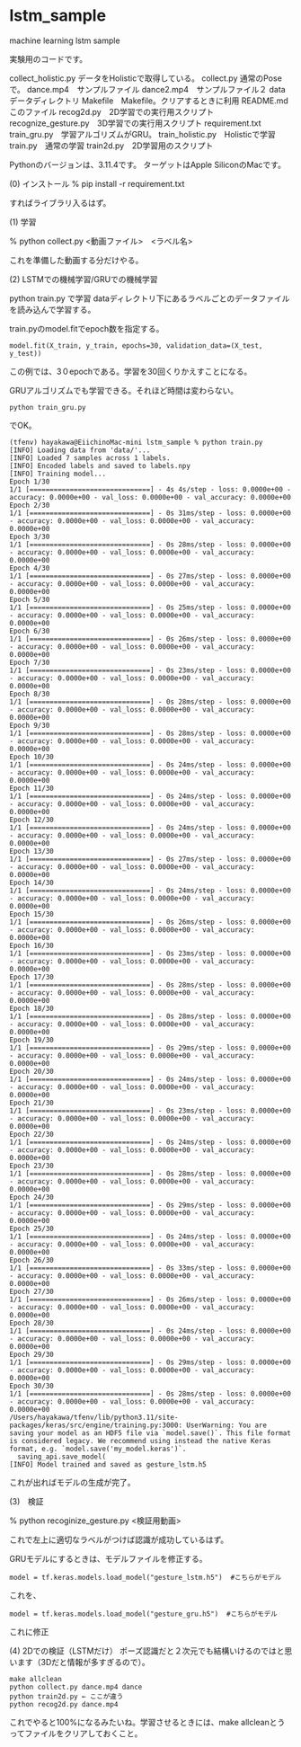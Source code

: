 # lstm_sample
machine learning lstm sample

実験用のコードです。

collect_holistic.py データをHolisticで取得している。
collect.py 通常のPoseで。
dance.mp4　サンプルファイル
dance2.mp4　サンプルファイル２
data　データディレクトリ
Makefile　Makefile。クリアするときに利用
README.md　このファイル
recog2d.py　2D学習での実行用スクリプト
recognize_gesture.py　3D学習での実行用スクリプト
requirement.txt
train_gru.py　学習アルゴリズムがGRU。
train_holistic.py　Holisticで学習
train.py　通常の学習
train2d.py　2D学習用のスクリプト


Pythonのバージョンは、3.11.4です。
ターゲットはApple SiliconのMacです。

(0) インストール
% pip install -r requirement.txt

すればライブラリ入るはず。

(1) 学習

% python collect.py <動画ファイル>　<ラベル名>

これを準備した動画する分だけやる。

(2) LSTMでの機械学習/GRUでの機械学習


python train.py で学習
dataディレクトリ下にあるラベルごとのデータファイルを読み込んで学習する。

train.pyのmodel.fitでepoch数を指定する。
```
model.fit(X_train, y_train, epochs=30, validation_data=(X_test, y_test))
```
この例では、3０epochである。学習を30回くりかえすことになる。

GRUアルゴリズムでも学習できる。それほど時間は変わらない。
```
python train_gru.py
```
でOK。

```
(tfenv) hayakawa@EiichinoMac-mini lstm_sample % python train.py
[INFO] Loading data from 'data/'...
[INFO] Loaded 7 samples across 1 labels.
[INFO] Encoded labels and saved to labels.npy
[INFO] Training model...
Epoch 1/30
1/1 [==============================] - 4s 4s/step - loss: 0.0000e+00 - accuracy: 0.0000e+00 - val_loss: 0.0000e+00 - val_accuracy: 0.0000e+00
Epoch 2/30
1/1 [==============================] - 0s 31ms/step - loss: 0.0000e+00 - accuracy: 0.0000e+00 - val_loss: 0.0000e+00 - val_accuracy: 0.0000e+00
Epoch 3/30
1/1 [==============================] - 0s 28ms/step - loss: 0.0000e+00 - accuracy: 0.0000e+00 - val_loss: 0.0000e+00 - val_accuracy: 0.0000e+00
Epoch 4/30
1/1 [==============================] - 0s 27ms/step - loss: 0.0000e+00 - accuracy: 0.0000e+00 - val_loss: 0.0000e+00 - val_accuracy: 0.0000e+00
Epoch 5/30
1/1 [==============================] - 0s 25ms/step - loss: 0.0000e+00 - accuracy: 0.0000e+00 - val_loss: 0.0000e+00 - val_accuracy: 0.0000e+00
Epoch 6/30
1/1 [==============================] - 0s 26ms/step - loss: 0.0000e+00 - accuracy: 0.0000e+00 - val_loss: 0.0000e+00 - val_accuracy: 0.0000e+00
Epoch 7/30
1/1 [==============================] - 0s 23ms/step - loss: 0.0000e+00 - accuracy: 0.0000e+00 - val_loss: 0.0000e+00 - val_accuracy: 0.0000e+00
Epoch 8/30
1/1 [==============================] - 0s 28ms/step - loss: 0.0000e+00 - accuracy: 0.0000e+00 - val_loss: 0.0000e+00 - val_accuracy: 0.0000e+00
Epoch 9/30
1/1 [==============================] - 0s 28ms/step - loss: 0.0000e+00 - accuracy: 0.0000e+00 - val_loss: 0.0000e+00 - val_accuracy: 0.0000e+00
Epoch 10/30
1/1 [==============================] - 0s 24ms/step - loss: 0.0000e+00 - accuracy: 0.0000e+00 - val_loss: 0.0000e+00 - val_accuracy: 0.0000e+00
Epoch 11/30
1/1 [==============================] - 0s 24ms/step - loss: 0.0000e+00 - accuracy: 0.0000e+00 - val_loss: 0.0000e+00 - val_accuracy: 0.0000e+00
Epoch 12/30
1/1 [==============================] - 0s 24ms/step - loss: 0.0000e+00 - accuracy: 0.0000e+00 - val_loss: 0.0000e+00 - val_accuracy: 0.0000e+00
Epoch 13/30
1/1 [==============================] - 0s 27ms/step - loss: 0.0000e+00 - accuracy: 0.0000e+00 - val_loss: 0.0000e+00 - val_accuracy: 0.0000e+00
Epoch 14/30
1/1 [==============================] - 0s 24ms/step - loss: 0.0000e+00 - accuracy: 0.0000e+00 - val_loss: 0.0000e+00 - val_accuracy: 0.0000e+00
Epoch 15/30
1/1 [==============================] - 0s 26ms/step - loss: 0.0000e+00 - accuracy: 0.0000e+00 - val_loss: 0.0000e+00 - val_accuracy: 0.0000e+00
Epoch 16/30
1/1 [==============================] - 0s 23ms/step - loss: 0.0000e+00 - accuracy: 0.0000e+00 - val_loss: 0.0000e+00 - val_accuracy: 0.0000e+00
Epoch 17/30
1/1 [==============================] - 0s 28ms/step - loss: 0.0000e+00 - accuracy: 0.0000e+00 - val_loss: 0.0000e+00 - val_accuracy: 0.0000e+00
Epoch 18/30
1/1 [==============================] - 0s 28ms/step - loss: 0.0000e+00 - accuracy: 0.0000e+00 - val_loss: 0.0000e+00 - val_accuracy: 0.0000e+00
Epoch 19/30
1/1 [==============================] - 0s 29ms/step - loss: 0.0000e+00 - accuracy: 0.0000e+00 - val_loss: 0.0000e+00 - val_accuracy: 0.0000e+00
Epoch 20/30
1/1 [==============================] - 0s 24ms/step - loss: 0.0000e+00 - accuracy: 0.0000e+00 - val_loss: 0.0000e+00 - val_accuracy: 0.0000e+00
Epoch 21/30
1/1 [==============================] - 0s 23ms/step - loss: 0.0000e+00 - accuracy: 0.0000e+00 - val_loss: 0.0000e+00 - val_accuracy: 0.0000e+00
Epoch 22/30
1/1 [==============================] - 0s 24ms/step - loss: 0.0000e+00 - accuracy: 0.0000e+00 - val_loss: 0.0000e+00 - val_accuracy: 0.0000e+00
Epoch 23/30
1/1 [==============================] - 0s 28ms/step - loss: 0.0000e+00 - accuracy: 0.0000e+00 - val_loss: 0.0000e+00 - val_accuracy: 0.0000e+00
Epoch 24/30
1/1 [==============================] - 0s 29ms/step - loss: 0.0000e+00 - accuracy: 0.0000e+00 - val_loss: 0.0000e+00 - val_accuracy: 0.0000e+00
Epoch 25/30
1/1 [==============================] - 0s 24ms/step - loss: 0.0000e+00 - accuracy: 0.0000e+00 - val_loss: 0.0000e+00 - val_accuracy: 0.0000e+00
Epoch 26/30
1/1 [==============================] - 0s 33ms/step - loss: 0.0000e+00 - accuracy: 0.0000e+00 - val_loss: 0.0000e+00 - val_accuracy: 0.0000e+00
Epoch 27/30
1/1 [==============================] - 0s 26ms/step - loss: 0.0000e+00 - accuracy: 0.0000e+00 - val_loss: 0.0000e+00 - val_accuracy: 0.0000e+00
Epoch 28/30
1/1 [==============================] - 0s 24ms/step - loss: 0.0000e+00 - accuracy: 0.0000e+00 - val_loss: 0.0000e+00 - val_accuracy: 0.0000e+00
Epoch 29/30
1/1 [==============================] - 0s 29ms/step - loss: 0.0000e+00 - accuracy: 0.0000e+00 - val_loss: 0.0000e+00 - val_accuracy: 0.0000e+00
Epoch 30/30
1/1 [==============================] - 0s 28ms/step - loss: 0.0000e+00 - accuracy: 0.0000e+00 - val_loss: 0.0000e+00 - val_accuracy: 0.0000e+00
/Users/hayakawa/tfenv/lib/python3.11/site-packages/keras/src/engine/training.py:3000: UserWarning: You are saving your model as an HDF5 file via `model.save()`. This file format is considered legacy. We recommend using instead the native Keras format, e.g. `model.save('my_model.keras')`.
  saving_api.save_model(
[INFO] Model trained and saved as gesture_lstm.h5
```
これが出ればモデルの生成が完了。

(3)　検証

% python recoginize_gesture.py <検証用動画>

これで左上に適切なラベルがつけば認識が成功しているはず。

GRUモデルにするときは、モデルファイルを修正する。
```
model = tf.keras.models.load_model("gesture_lstm.h5")  #こちらがモデル
```
これを、
```
model = tf.keras.models.load_model("gesture_gru.h5")  #こちらがモデル
```
これに修正

(4) 2Dでの検証（LSTMだけ）
ポーズ認識だと２次元でも結構いけるのではと思います（3Dだと情報が多すぎるので）。

```
make allclean
python collect.py dance.mp4 dance
python train2d.py ← ここが違う
python recog2d.py dance.mp4
```

これでやると100%になるみたいね。学習させるときには、make allcleanとうってファイルをクリアしておくこと。



